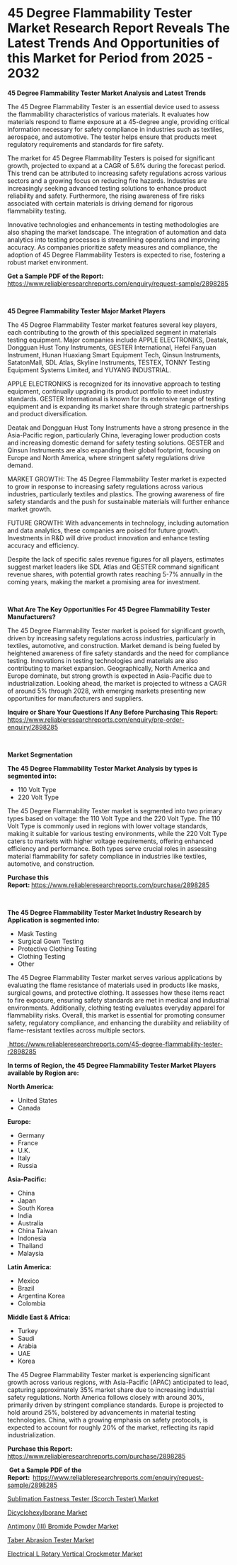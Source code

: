 <p><h1>45 Degree Flammability Tester Market Research Report Reveals The Latest Trends And Opportunities of this Market for Period from 2025 - 2032</h1></p><p><strong>45 Degree Flammability Tester Market Analysis and Latest Trends</strong></p>
<p><p>The 45 Degree Flammability Tester is an essential device used to assess the flammability characteristics of various materials. It evaluates how materials respond to flame exposure at a 45-degree angle, providing critical information necessary for safety compliance in industries such as textiles, aerospace, and automotive. The tester helps ensure that products meet regulatory requirements and standards for fire safety.</p><p>The market for 45 Degree Flammability Testers is poised for significant growth, projected to expand at a CAGR of 5.6% during the forecast period. This trend can be attributed to increasing safety regulations across various sectors and a growing focus on reducing fire hazards. Industries are increasingly seeking advanced testing solutions to enhance product reliability and safety. Furthermore, the rising awareness of fire risks associated with certain materials is driving demand for rigorous flammability testing.</p><p>Innovative technologies and enhancements in testing methodologies are also shaping the market landscape. The integration of automation and data analytics into testing processes is streamlining operations and improving accuracy. As companies prioritize safety measures and compliance, the adoption of 45 Degree Flammability Testers is expected to rise, fostering a robust market environment.</p></p>
<p><strong>Get a Sample PDF of the Report:&nbsp;</strong> <a href="https://www.reliableresearchreports.com/enquiry/request-sample/2898285?utm_campaign=83&utm_medium=2&utm_source=Github&utm_content=ia&utm_term=15032025&utm_id=45-degree-flammability-tester">https://www.reliableresearchreports.com/enquiry/request-sample/2898285</a></p>
<p>&nbsp;</p>
<p><strong>45 Degree Flammability Tester Major Market Players</strong></p>
<p><p>The 45 Degree Flammability Tester market features several key players, each contributing to the growth of this specialized segment in materials testing equipment. Major companies include APPLE ELECTRONIKS, Deatak, Dongguan Hust Tony Instruments, GESTER International, Hefei Fanyuan Instrument, Hunan Huaxiang Smart Equipment Tech, Qinsun Instruments, SatatonMall, SDL Atlas, Skyline Instruments, TESTEX, TONNY Testing Equipment Systems Limited, and YUYANG INDUSTRIAL.</p><p>APPLE ELECTRONIKS is recognized for its innovative approach to testing equipment, continually upgrading its product portfolio to meet industry standards. GESTER International is known for its extensive range of testing equipment and is expanding its market share through strategic partnerships and product diversification. </p><p>Deatak and Dongguan Hust Tony Instruments have a strong presence in the Asia-Pacific region, particularly China, leveraging lower production costs and increasing domestic demand for safety testing solutions. GESTER and Qinsun Instruments are also expanding their global footprint, focusing on Europe and North America, where stringent safety regulations drive demand.</p><p>MARKET GROWTH: The 45 Degree Flammability Tester market is expected to grow in response to increasing safety regulations across various industries, particularly textiles and plastics. The growing awareness of fire safety standards and the push for sustainable materials will further enhance market growth.</p><p>FUTURE GROWTH: With advancements in technology, including automation and data analytics, these companies are poised for future growth. Investments in R&D will drive product innovation and enhance testing accuracy and efficiency.</p><p>Despite the lack of specific sales revenue figures for all players, estimates suggest market leaders like SDL Atlas and GESTER command significant revenue shares, with potential growth rates reaching 5-7% annually in the coming years, making the market a promising area for investment.</p></p>
<p>&nbsp;</p>
<p><strong>What Are The Key Opportunities For 45 Degree Flammability Tester Manufacturers?</strong></p>
<p><p>The 45 Degree Flammability Tester market is poised for significant growth, driven by increasing safety regulations across industries, particularly in textiles, automotive, and construction. Market demand is being fueled by heightened awareness of fire safety standards and the need for compliance testing. Innovations in testing technologies and materials are also contributing to market expansion. Geographically, North America and Europe dominate, but strong growth is expected in Asia-Pacific due to industrialization. Looking ahead, the market is projected to witness a CAGR of around 5% through 2028, with emerging markets presenting new opportunities for manufacturers and suppliers.</p></p>
<p><strong>Inquire or Share Your Questions If Any Before Purchasing This Report:</strong> <a href="https://www.reliableresearchreports.com/enquiry/pre-order-enquiry/2898285?utm_campaign=83&utm_medium=2&utm_source=Github&utm_content=ia&utm_term=15032025&utm_id=45-degree-flammability-tester">https://www.reliableresearchreports.com/enquiry/pre-order-enquiry/2898285</a></p>
<p>&nbsp;</p>
<p><strong>Market Segmentation</strong></p>
<p><strong>The 45 Degree Flammability Tester Market Analysis by types is segmented into:</strong></p>
<p><ul><li>110 Volt Type</li><li>220 Volt Type</li></ul></p>
<p><p>The 45 Degree Flammability Tester market is segmented into two primary types based on voltage: the 110 Volt Type and the 220 Volt Type. The 110 Volt Type is commonly used in regions with lower voltage standards, making it suitable for various testing environments, while the 220 Volt Type caters to markets with higher voltage requirements, offering enhanced efficiency and performance. Both types serve crucial roles in assessing material flammability for safety compliance in industries like textiles, automotive, and construction.</p></p>
<p><strong>Purchase this Report:&nbsp;</strong><a href="https://www.reliableresearchreports.com/purchase/2898285?utm_campaign=83&utm_medium=2&utm_source=Github&utm_content=ia&utm_term=15032025&utm_id=45-degree-flammability-tester">https://www.reliableresearchreports.com/purchase/2898285</a></p>
<p>&nbsp;</p>
<p><strong>The 45 Degree Flammability Tester Market Industry Research by Application is segmented into:</strong></p>
<p><ul><li>Mask Testing</li><li>Surgical Gown Testing</li><li>Protective Clothing Testing</li><li>Clothing Testing</li><li>Other</li></ul></p>
<p><p>The 45 Degree Flammability Tester market serves various applications by evaluating the flame resistance of materials used in products like masks, surgical gowns, and protective clothing. It assesses how these items react to fire exposure, ensuring safety standards are met in medical and industrial environments. Additionally, clothing testing evaluates everyday apparel for flammability risks. Overall, this market is essential for promoting consumer safety, regulatory compliance, and enhancing the durability and reliability of flame-resistant textiles across multiple sectors.</p></p>
<p><a href="https://www.reliableresearchreports.com/45-degree-flammability-tester-r2898285?utm_campaign=83&utm_medium=2&utm_source=Github&utm_content=ia&utm_term=15032025&utm_id=45-degree-flammability-tester">&nbsp;https://www.reliableresearchreports.com/45-degree-flammability-tester-r2898285</a></p>
<p><strong>In terms of Region, the 45 Degree Flammability Tester Market Players available by Region are:</strong></p>
<p>
    <p> <strong> North America: </strong>
        <ul>
            <li>United States</li>
            <li>Canada</li>
        </ul>
        </p> 
    <p> <strong> Europe: </strong>
        <ul>
            <li>Germany</li>
            <li>France</li>
            <li>U.K.</li>
            <li>Italy</li>
            <li>Russia</li>
        </ul>
        </p> 
    <p> <strong> Asia-Pacific: </strong>
        <ul>
            <li>China</li>
            <li>Japan</li>
            <li>South Korea</li>
            <li>India</li>
            <li>Australia</li>
            <li>China Taiwan</li>
            <li>Indonesia</li>
            <li>Thailand</li>
            <li>Malaysia</li>
        </ul>
        </p> 
    <p> <strong> Latin America: </strong>
        <ul>
            <li>Mexico</li>
            <li>Brazil</li>
            <li>Argentina Korea</li>
            <li>Colombia</li>
        </ul>
        </p> 
    <p> <strong> Middle East & Africa: </strong>
        <ul>
            <li>Turkey</li>
            <li>Saudi</li>
            <li>Arabia</li>
            <li>UAE</li>
            <li>Korea</li>
        </ul>
    </p>
    </p>
<p><p>The 45 Degree Flammability Tester market is experiencing significant growth across various regions, with Asia-Pacific (APAC) anticipated to lead, capturing approximately 35% market share due to increasing industrial safety regulations. North America follows closely with around 30%, primarily driven by stringent compliance standards. Europe is projected to hold around 25%, bolstered by advancements in material testing technologies. China, with a growing emphasis on safety protocols, is expected to account for roughly 20% of the market, reflecting its rapid industrialization.</p></p>
<p><strong>Purchase this Report: </strong><a href="https://www.reliableresearchreports.com/purchase/2898285?utm_campaign=83&utm_medium=2&utm_source=Github&utm_content=ia&utm_term=15032025&utm_id=45-degree-flammability-tester">https://www.reliableresearchreports.com/purchase/2898285</a></p>
<p>&nbsp;<strong>Get a Sample PDF of the Report:&nbsp;&nbsp;</strong><a href="https://www.reliableresearchreports.com/enquiry/request-sample/2898285?utm_campaign=83&utm_medium=2&utm_source=Github&utm_content=ia&utm_term=15032025&utm_id=45-degree-flammability-tester">https://www.reliableresearchreports.com/enquiry/request-sample/2898285</a></p>
<p><strong></strong></p>
<p><p><a href="https://github.com/ssaradulai/Market-Research-Report-List-1/blob/main/sublimation-fastness-tester-scorch-tester-market.md?utm_campaign=83&utm_medium=2&utm_source=Github&utm_content=ia&utm_term=15032025&utm_id=45-degree-flammability-tester">Sublimation Fastness Tester (Scorch Tester) Market</a></p><p><a href="https://github.com/keohannchavo/Market-Research-Report-List-1/blob/main/dicyclohexylborane-market.md?utm_campaign=83&utm_medium=2&utm_source=Github&utm_content=ia&utm_term=15032025&utm_id=45-degree-flammability-tester">Dicyclohexylborane Market</a></p><p><a href="https://github.com/janotjuljo/Market-Research-Report-List-1/blob/main/antimony-iii-bromide-powder-market.md?utm_campaign=83&utm_medium=2&utm_source=Github&utm_content=ia&utm_term=15032025&utm_id=45-degree-flammability-tester">Antimony (III) Bromide Powder Market</a></p><p><a href="https://github.com/taveyasenay/Market-Research-Report-List-1/blob/main/taber-abrasion-tester-market.md?utm_campaign=83&utm_medium=2&utm_source=Github&utm_content=ia&utm_term=15032025&utm_id=45-degree-flammability-tester">Taber Abrasion Tester Market</a></p><p><a href="https://github.com/dukerghostki/Market-Research-Report-List-1/blob/main/electrical-l-rotary-vertical-crockmeter-market.md?utm_campaign=83&utm_medium=2&utm_source=Github&utm_content=ia&utm_term=15032025&utm_id=45-degree-flammability-tester">Electrical L Rotary Vertical Crockmeter Market</a></p></p>